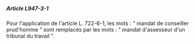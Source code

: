 ##### Article L947-3-1

Pour l'application de l'article L. 722-6-1, les mots : “ mandat de conseiller prud'homme ” sont remplacés par les mots : “ mandat d'assesseur d'un tribunal du travail ”.

